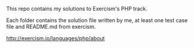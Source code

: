 This repo contains my solutions to Exercism's PHP track.

Each folder contains the solution file written by me, at least one test case file
and README.md from exercism.

http://exercism.io/languages/php/about